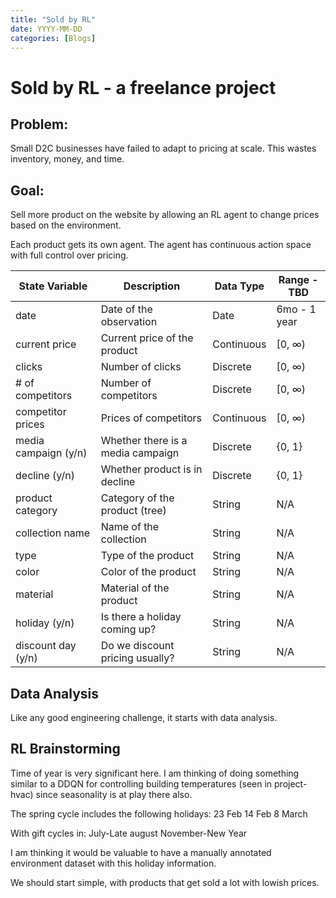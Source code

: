 ```yaml
---
title: "Sold by RL"
date: YYYY-MM-DD
categories: [Blogs]
---
```


# Sold by RL - a freelance project

## Problem: 
Small D2C businesses have failed to adapt to pricing at scale. This wastes inventory, money, and time.

## Goal: 
Sell more product on the website by allowing an RL agent to change prices based on the environment.

Each product gets its own agent. The agent has continuous action space with full control over pricing. 

| State Variable       | Description                       | Data Type   | Range - TBD              |
|----------------------|-----------------------------------|-------------|--------------------------|
| date                 | Date of the observation           | Date        | 6mo - 1 year             |
| current price        | Current price of the product      | Continuous  | [0, ∞)                   |
| clicks               | Number of clicks                  | Discrete    | [0, ∞)                   |
| # of competitors     | Number of competitors             | Discrete    | [0, ∞)                   |
| competitor prices    | Prices of competitors             | Continuous  | [0, ∞)                   |
| media campaign (y/n) | Whether there is a media campaign | Discrete    | {0, 1}                   |
| decline (y/n)        | Whether product is in decline     | Discrete    | {0, 1}                   |
| product category     | Category of the product (tree)    | String      | N/A                      |
| collection name      | Name of the collection            | String      | N/A                      |
| type                 | Type of the product               | String      | N/A                      |
| color                | Color of the product              | String      | N/A                      |
| material             | Material of the product           | String      | N/A                      |
| holiday (y/n)             | Is there a holiday coming up?           | String      | N/A                      |
| discount day (y/n)             | Do we discount pricing usually?          | String      | N/A                      |
## Data Analysis
Like any good engineering challenge, it starts with data analysis.


## RL Brainstorming
Time of year is very significant here. I am thinking of doing something similar to a DDQN for controlling building temperatures (seen in project-hvac) since seasonality is at play there also.

The spring cycle includes the following holidays:
23 Feb
14 Feb
8 March

With gift cycles in:
July-Late august
November-New Year

I am thinking it would be valuable to have a manually annotated environment dataset with this holiday information. 

We should start simple, with products that get sold a lot with lowish prices.